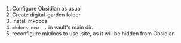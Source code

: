 
1. Configure Obsidian as usual
2. Create digital-garden folder 
3. Install mkdocs 
4. `mkdocs new  .`  in vault's main dir. 
5. reconfigure mkdocs to use .site, as it will be hidden from Obsidian